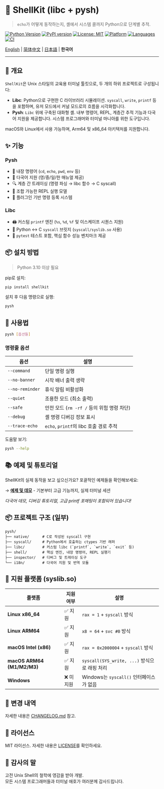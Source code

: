 # 🐚 ShellKit (libc + pysh)

> `echo`가 어떻게 동작하는지, 셸에서 시스템 콜까지 Python으로 단계별 추적.

[![Python Version](https://img.shields.io/badge/python-3.10%2B-blue)](https://www.python.org)
[![PyPI version](https://img.shields.io/pypi/v/shellkit)](https://pypi.org/project/shellkit/)
[![License: MIT](https://img.shields.io/badge/license-MIT-blue.svg)](./LICENSE)
[![Platform](https://img.shields.io/badge/platform-macOS%20%7C%20Linux-lightgrey)](https://github.com/pokeyaro/shellkit)
[![Languages](https://img.shields.io/badge/languages-EN%20%7C%20中文%20%7C%20日本語%20%7C%20한국어-brightgreen)](./examples/)
[![CI](https://github.com/pokeyaro/shellkit/actions/workflows/ci.yml/badge.svg?branch=master)](https://github.com/pokeyaro/shellkit/actions/workflows/ci.yml)

[English](./README.md) | [简体中文](./README_zh.md) | [日本語](./README_ja.md) | **한국어**

---

## 📖 개요

`ShellKit`은 Unix 스타일의 교육용 터미널 툴킷으로, 두 개의 하위 프로젝트로 구성됩니다:

* **Libc**: Python으로 구현한 C 라이브러리 시뮬레이션. `syscall`, `write`, `printf` 등을 포함하며, 유저 모드에서 커널 모드로의 흐름을 시각화합니다.
* **Pysh**: `Libc` 위에 구축된 대화형 셸. 내부 명령어, REPL, 계층간 추적 기능과 다국어 지원을 제공합니다. 시스템 프로그래머와 터미널 마니아를 위한 도구입니다.

macOS와 Linux에서 사용 가능하며, Arm64 및 x86\_64 아키텍처를 지원합니다.


## ✨ 기능

### Pysh

* 🧠 내장 명령어 (`cd`, `echo`, `pwd`, `env` 등)
* 🧵 다국어 지원 (영/중/일/한 매뉴얼 제공)
* 🔍 계층 간 트레이싱 (명령 파싱 → libc 함수 → C syscall)
* 🧩 조합 가능한 REPL 실행 모델
* 🔌 플러그인 기반 명령 등록 시스템

### Libc

* 🖨️ 커스텀 `printf` 엔진 (`%s`, `%d`, `%f` 및 이스케이프 시퀀스 지원)
* 📜 Python ↔ C `syscall` 브릿지 (`syscall/syslib.so` 사용)
* 🧪 `pytest` 테스트 포함, 핵심 함수 성능 벤치마크 제공


## 📦 설치 방법

> Python 3.10 이상 필요

pip로 설치:

```bash
pip install shellkit
```

설치 후 다음 명령으로 실행:

```bash
pysh
```


## 🚀 사용법

```bash
pysh [옵션들]
```

### 명령줄 옵션

| 옵션              | 설명                              |
| --------------- | ------------------------------- |
| `--command`     | 단일 명령 실행                        |
| `--no-banner`   | 시작 배너 출력 생략                     |
| `--no-reminder` | 휴식 알림 비활성화                      |
| `--quiet`       | 조용한 모드 (최소 출력)                  |
| `--safe`        | 안전 모드 (`rm -rf /` 등의 위험 명령 차단)  |
| `--debug`       | 셸 명령 디버깅 정보 표시                  |
| `--trace-echo`  | `echo`, `printf`의 libc 호출 경로 추적 |

도움말 보기:

```bash
pysh --help
```


## 📚 예제 및 튜토리얼

ShellKit의 실제 동작을 보고 싶으신가요? 포괄적인 예제들을 확인해보세요:

→ **[예제 및 데모](./examples/README_ko.md)** - 기본부터 고급 기능까지, 실제 터미널 세션

*다국어 데모, 디버깅 튜토리얼, 고급 printf 포매팅이 포함되어 있습니다!*


## 📦 프로젝트 구조 (일부)

```
pysh/
├── native/      # C로 작성된 syscall 구현
├── syscall/     # Python에서 호출하는 ctypes 기반 래퍼
├── libc/        # 커스텀 libc (`printf`, `write`, `exit` 등)
├── shell/       # 핵심 엔진, 내장 명령어, REPL 실행기
├── inspector/   # 디버그 및 트레이싱 도구
└── i18n/        # 다국어 지원 및 번역 모듈
```


## 🧩 지원 플랫폼 (syslib.so)

| 플랫폼                        | 지원 여부 | 설명                                   |
| -------------------------- | ----- | ------------------------------------ |
| **Linux x86\_64**          | ✅ 지원  | `rax = 1` + `syscall` 방식             |
| **Linux ARM64**            | ✅ 지원  | `x8 = 64` + `svc #0` 방식              |
| **macOS Intel (x86)**      | ✅ 지원  | `rax = 0x2000004` + `syscall` 방식     |
| **macOS ARM64 (M1/M2/M3)** | ✅ 지원  | `syscall(SYS_write, ...)` 방식으로 래핑 처리 |
| **Windows**                | ❌ 미지원 | Windows는 `syscall()` 인터페이스가 없음       |


## 📌 변경 내역

자세한 내용은 [CHANGELOG.md](./CHANGELOG.md) 참고.


## 📜 라이선스

MIT 라이선스. 자세한 내용은 [LICENSE](./LICENSE)를 확인하세요.


## 🤝 감사의 말

고전 Unix Shell의 철학에 영감을 받아 개발. \
모든 시스템 프로그래머들과 터미널 애호가 여러분께 감사드립니다.
